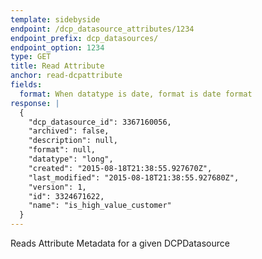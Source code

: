 ```yaml
---
template: sidebyside
endpoint: /dcp_datasource_attributes/1234
endpoint_prefix: dcp_datasources/
endpoint_option: 1234
type: GET
title: Read Attribute
anchor: read-dcpattribute
fields:
  format: When datatype is date, format is date format
response: |
  {
    "dcp_datasource_id": 3367160056,
    "archived": false,
    "description": null,
    "format": null,
    "datatype": "long",
    "created": "2015-08-18T21:38:55.927670Z",
    "last_modified": "2015-08-18T21:38:55.927680Z",
    "version": 1,
    "id": 3324671622,
    "name": "is_high_value_customer"
  }
---
```

Reads Attribute Metadata for a given DCPDatasource
